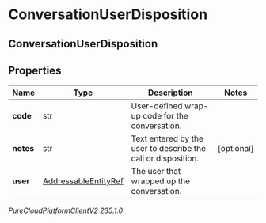 # ConversationUserDisposition

## ConversationUserDisposition

## Properties

|Name | Type | Description | Notes|
|------------ | ------------- | ------------- | -------------|
| **code** | str | User-defined wrap-up code for the conversation. | |
| **notes** | str | Text entered by the user to describe the call or disposition. | [optional] |
| **user** | [AddressableEntityRef](AddressableEntityRef) | The user that wrapped up the conversation. | |



_PureCloudPlatformClientV2 235.1.0_
